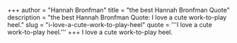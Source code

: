 +++
author = "Hannah Bronfman"
title = "the best Hannah Bronfman Quote"
description = "the best Hannah Bronfman Quote: I love a cute work-to-play heel."
slug = "i-love-a-cute-work-to-play-heel"
quote = '''I love a cute work-to-play heel.'''
+++
I love a cute work-to-play heel.
